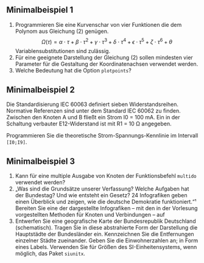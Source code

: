 ## Minimalbeispiel 1
1. Programmieren Sie eine Kurvenschar von vier Funktionen die dem Polynom aus Gleichung (2) genügen. $$\Omega(\tau) = \alpha \cdot \tau + \beta \cdot \tau^2 + \gamma \cdot \tau^3 + \delta \cdot \tau^4 + \epsilon \cdot \tau^5 + \zeta \cdot \tau^6 + \theta$$Variablensubstitutionen sind zulässig.
2. Für eine geeignete Darstellung der Gleichung (2) sollen mindesten vier Parameter für die Gestaltung der Koordinatenachsen verwendet werden.
3. Welche Bedeutung hat die Option ``plotpoints``?

## Minimalbeispiel 2
Die Standardisierung IEC 60063 definiert sieben Widerstandsreihen. Normative Referenzen sind unter dem Standard IEC 60062 zu finden. Zwischen den Knoten A und B fließt ein Strom I0 = 100 mA. Ein in der Schaltung verbauter E12-Widerstand ist mit R1 = 10 Ω angegeben.

Programmieren Sie die theoretische Strom-Spannungs-Kennlinie im Intervall ``[I0;I9]``.
## Minimalbeispiel 3
1. Kann für eine multiple Ausgabe von Knoten der Funktionsbefehl ``multido`` verwendet werden?
2. „Was sind die Grundsätze unserer Verfassung? Welche Aufgaben hat der Bundestag? Und wie entsteht ein Gesetz? 24 Infografiken geben einen Überblick und zeigen, wie die deutsche Demokratie funktioniert.“¹ Bereiten Sie eine der dargestellte Infografiken – mit den in der Vorlesung vorgestellten Methoden für Knoten und Verbindungen – auf
3. Entwerfen Sie eine geografische Karte der Bundesrepublik Deutschland (schematisch). Tragen Sie in diese abstrahierte Form der Darstellung die Hauptstädte der Bundesländer ein. Kennzeichnen Sie die Entfernungen einzelner Städte zueinander. Geben Sie die Einwohnerzahlen an; in Form eines Labels. Verwenden Sie für Größen des SI-Einheitensystems, wenn möglich, das Paket ``siunitx``.
